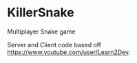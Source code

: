 # KillerSnake
Multiplayer Snake game

Server and Client code based off https://www.youtube.com/user/Learn2Dev.
